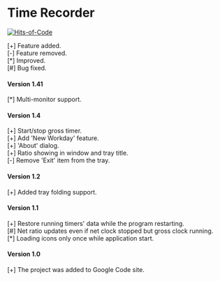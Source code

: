 # Time Recorder
[![Hits-of-Code](https://hitsofcode.com/github/akryvtsun/time-recorder)](https://hitsofcode.com/view/github/akryvtsun/time-recorder)

[+] Feature added.\
[-] Feature removed.\
[*] Improved.\
[#] Bug fixed.

#### Version 1.41
[*] Multi-monitor support.

#### Version 1.4
[+] Start/stop gross timer.\
[+] Add 'New Workday' feature.\
[+] 'About' dialog.\
[+] Ratio showing in window and tray title.\
[-] Remove 'Exit' item from the tray.
                                                           
#### Version 1.2
[+] Added tray folding support.

#### Version 1.1
[+] Restore running timers' data while the program restarting.\
[#] Net ratio updates even if net clock stopped but gross clock running.\
[*] Loading icons only once while application start.

#### Version 1.0
[+] The project was added to Google Code site.
